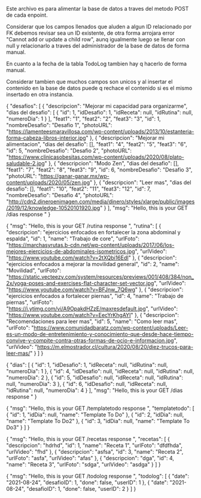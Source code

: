 Este archivo es para alimentar la base de datos a traves del metodo POST de cada enpoint.

Considerar que los campos llenados que aluden a algun ID relacionado por FK debemos revisar sea un ID existente, de otra forma arrojara error "Cannot add or update a child row", aunq igualmente luego se llenar con null y relacionarlo a traves del administrador de la base de datos de forma manual. 


En cuanto a la fecha de la tabla TodoLog tambien hay q hacerlo de forma manual.

Considerar tambien que muchos campos son unicos y al insertar el contenido en la base de datos puede q rechace el contenido si es el mismo insertado en otra instancia.

{
  "desafios": [
    {
      "descripcion": "Mejorar mi capacidad para organizarme", 
      "dias del desafio": [
        {
          "id": 1, 
          "idDesafio": 1, 
          "idReceta": null, 
          "idRutina": null, 
          "numeroDia": 1
        }
      ], 
      "feat1": "1", 
      "feat2": "2", 
      "feat3": "3", 
      "id": 1, 
      "nombreDesafio": "Desafio 1", 
      "photoURL": "https://lamenteesmaravillosa.com/wp-content/uploads/2013/10/estanteria-forma-cabeza-libros-interior.jpg"
    }, 
    {
      "descripcion": "Mejorar mi alimentacion", 
      "dias del desafio": [], 
      "feat1": "4", 
      "feat2": "5", 
      "feat3": "6", 
      "id": 5, 
      "nombreDesafio": "Desafio 2", 
      "photoURL": "https://www.clinicasobesitas.com/wp-content/uploads/2020/08/plato-saludable-2.jpg"
    }, 
    {
      "descripcion": "Modo Zen", 
      "dias del desafio": [], 
      "feat1": "7", 
      "feat2": "8", 
      "feat3": "9", 
      "id": 6, 
      "nombreDesafio": "Desafio 3", 
      "photoURL": "https://ganar-ganar.mx/wp-content/uploads/2020/05/zen.jpg"
    }, 
    {
      "descripcion": "Leer mas", 
      "dias del desafio": [], 
      "feat1": "10", 
      "feat2": "11", 
      "feat3": "12", 
      "id": 7, 
      "nombreDesafio": "Desafio 4", 
      "photoURL": "http://cdn2.dineroenimagen.com/media/dinero/styles/xlarge/public/images/2019/12/knowledge-10520101920.jpg"
    }
  ], 
  "msg": "Hello, this is your GET /dias response "
}


{
  "msg": "Hello, this is your GET /rutina response ", 
  "rutina": [
    {
      "descripcion": "ejercicios enfocados en fortalecer la zona abdominal y espalda", 
      "id": 1, 
      "name": "Trabajo de core", 
      "urlFoto": "https://marchasyrutas.b-cdn.net/wp-content/uploads/2017/06/los-mejores-ejercicios-de-abdominales-isometricos.jpg", 
      "urlVideo": "https://www.youtube.com/watch?v=2tXQbi16EdI"
    }, 
    {
      "descripcion": "ejercicios enfocados a mejorar la movilidad general", 
      "id": 2, 
      "name": "Movilidad", 
      "urlFoto": "https://static.vecteezy.com/system/resources/previews/001/408/384/non_2x/yoga-poses-and-exercises-flat-character-set-vector.jpg", 
      "urlVideo": "https://www.youtube.com/watch?v=BFJnw_7Q6wg"
    }, 
    {
      "descripcion": "ejercicios enfocados a fortalecer piernas", 
      "id": 4, 
      "name": "Trabajo de piernas", 
      "urlFoto": "https://i.ytimg.com/vi/A9OpakdHZzE/maxresdefault.jpg", 
      "urlVideo": "https://www.youtube.com/watch?v=EecYrKhgAYI"
    }, 
    {
      "descripcion": "Recomendaciones para leer mas", 
      "id": 5, 
      "name": "Como leer mas", 
      "urlFoto": "https://www.comunidadbaratz.com/wp-content/uploads/Leer-es-un-modo-de-entretenimiento-y-conocimiento-que-desde-hace-tiempo-convive-y-compite-contra-otras-formas-de-ocio-e-informacion.jpg", 
      "urlVideo": "https://m.elmostrador.cl/cultura/2020/08/20/diez-trucos-para-leer-mas/"
    }
  ]
}


{
  "dias": [
    {
      "id": 1, 
      "idDesafio": 1, 
      "idReceta": null, 
      "idRutina": null, 
      "numeroDia": 1
    }, 
    {
      "id": 4, 
      "idDesafio": null, 
      "idReceta": null, 
      "idRutina": null, 
      "numeroDia": 2
    }, 
    {
      "id": 5, 
      "idDesafio": null, 
      "idReceta": null, 
      "idRutina": null, 
      "numeroDia": 3
    }, 
    {
      "id": 6, 
      "idDesafio": null, 
      "idReceta": null, 
      "idRutina": null, 
      "numeroDia": 4
    }
  ], 
  "msg": "Hello, this is your GET /dias response "
}

{
  "msg": "Hello, this is your GET /templatetodo response ",
  "templatetodo": [
    {
      "id": 1,
      "idDia": null,
      "name": "Template To Do"
    },
    {
      "id": 2,
      "idDia": null,
      "name": "Template To Do2"
    },
    {
      "id": 3,
      "idDia": null,
      "name": "Template To Do3"
    }
  ]
}

{
  "msg": "Hello, this is your GET /recetas response ",
  "recetas": [
    {
      "descripcion": "hdrhd",
      "id": 1,
      "name": "Receta 1",
      "urlFoto": "dfdfhda",
      "urlVideo": "fhd"
    },
    {
      "descripcion": "asfsa",
      "id": 3,
      "name": "Receta 2",
      "urlFoto": "asfa",
      "urlVideo": "afas"
    },
    {
      "descripcion": "dga",
      "id": 4,
      "name": "Receta 3",
      "urlFoto": "sdga",
      "urlVideo": "asdga"
    }
  ]
}

{
  "msg": "Hello, this is your GET /todolog response ",
  "todolog": [
    {
      "date": "2021-08-24",
			"desafioID": 1,
      "done": false,
			"userID": 1
    },
    {
      "date": "2021-08-24",
			"desafioID": 1,
      "done": false,
			"userID": 2
    }
  ]
}